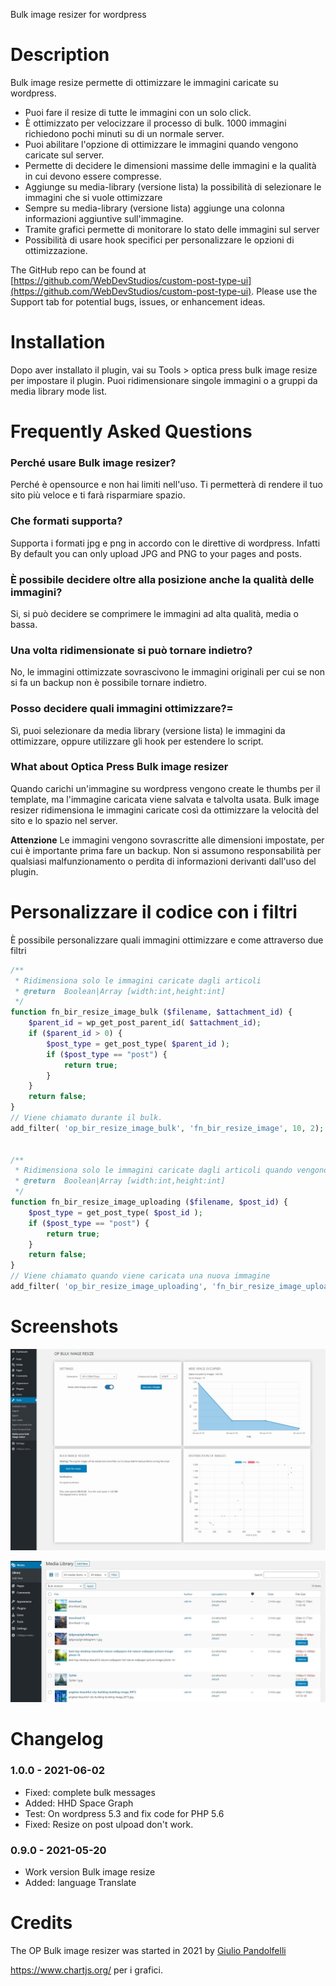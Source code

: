 Bulk image resizer for wordpress

# Description

Bulk image resize permette di ottimizzare le immagini caricate su wordpress.

- Puoi fare il resize di tutte le immagini con un solo click.
- È ottimizzato per velocizzare il processo di bulk. 1000 immagini richiedono pochi minuti su di un normale server.
- Puoi abilitare l'opzione di ottimizzare le immagini quando vengono caricate sul server. 
- Permette di decidere le dimensioni massime delle immagini e la qualità in cui devono essere compresse.
- Aggiunge su media-library (versione lista) la possibilità di selezionare le immagini che si vuole ottimizzare
- Sempre su media-library (versione lista) aggiunge una colonna informazioni aggiuntive sull'immagine.
- Tramite grafici permette di monitorare lo stato delle immagini sul server
- Possibilità di usare hook specifici per personalizzare le opzioni di ottimizzazione.

 The GitHub repo can be found at [https://github.com/WebDevStudios/custom-post-type-ui](https://github.com/WebDevStudios/custom-post-type-ui). Please use the Support tab for potential bugs, issues, or enhancement ideas.


# Installation

Dopo aver installato il plugin, vai su Tools > optica press bulk image resize per impostare il plugin.
Puoi ridimensionare singole immagini o a gruppi da media library mode list.

# Frequently Asked Questions

### Perché usare Bulk image resizer? 
Perché è opensource e non hai limiti nell'uso. Ti permetterà di rendere il tuo sito più veloce e ti farà risparmiare spazio. 

### Che formati supporta? 
Supporta i formati jpg e png in accordo con le direttive di wordpress. Infatti By default you can only upload JPG and PNG to your pages and posts. 

### È possibile decidere oltre alla posizione anche la qualità delle immagini? 
Si, si può decidere se comprimere le immagini ad alta qualità, media o bassa.

### Una volta ridimensionate si può tornare indietro?
No, le immagini ottimizzate sovrascivono le immagini originali per cui se non si fa un backup non è possibile tornare indietro.

### Posso decidere quali immagini ottimizzare?=
Sì, puoi selezionare da media library (versione lista) le immagini da ottimizzare, oppure utilizzare gli hook per estendere lo script.

### What about Optica Press Bulk image resizer

Quando carichi un'immagine su wordpress vengono create le thumbs per il template, ma l'immagine caricata viene salvata e talvolta usata. 
Bulk image resizer ridimensiona le immagini caricate così da ottimizzare la velocità del sito e lo spazio nel server.

**Attenzione**
Le immagini vengono sovrascritte alle dimensioni impostate, per cui è importante prima fare un backup. 
Non si assumono responsabilità per qualsiasi malfunzionamento o perdita di informazioni derivanti dall'uso del plugin.

# Personalizzare il codice con i filtri
È possibile personalizzare quali immagini ottimizzare e come attraverso due filtri

```php
/**
 * Ridimensiona solo le immagini caricate dagli articoli
 * @return  Boolean|Array [width:int,height:int]
 */
function fn_bir_resize_image_bulk ($filename, $attachment_id) {
	$parent_id = wp_get_post_parent_id( $attachment_id);
	if ($parent_id > 0) {
		$post_type = get_post_type( $parent_id );
		if ($post_type == "post") {
			return true;
		}
	}
	return false;
}
// Viene chiamato durante il bulk.
add_filter( 'op_bir_resize_image_bulk', 'fn_bir_resize_image', 10, 2);


/**
 * Ridimensiona solo le immagini caricate dagli articoli quando vengono caricati
 * @return  Boolean|Array [width:int,height:int]
 */
function fn_bir_resize_image_uploading ($filename, $post_id) {
	$post_type = get_post_type( $post_id );
	if ($post_type == "post") {
		return true;
	}
	return false;
}
// Viene chiamato quando viene caricata una nuova immagine
add_filter( 'op_bir_resize_image_uploading', 'fn_bir_resize_image_uploading', 10, 2);

```

# Screenshots
 
![L'aspetto della pagina per il bulk del resize](https://raw.githubusercontent.com/giuliopanda/op-bulk-image-resizer/main/assets/screenshot-1.jpg)


![Il menu da cui si accede a questa pagina](https://raw.githubusercontent.com/giuliopanda/op-bulk-image-resizer/main/assets/screenshot-3.jpg)


# Changelog

### 1.0.0 - 2021-06-02 
* Fixed: complete bulk messages
* Added: HHD Space Graph
* Test: On wordpress 5.3 and fix code for PHP 5.6
* Fixed: Resize on post ulpoad don't work.

### 0.9.0 - 2021-05-20 
* Work version Bulk image resize 
* Added: language Translate


# Credits
The OP Bulk image resizer was started in 2021 by [Giulio Pandolfelli](giuliopanda@gmail.com) 

https://www.chartjs.org/ per i grafici.